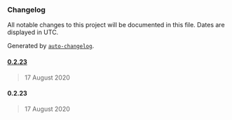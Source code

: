 ### Changelog

All notable changes to this project will be documented in this file. Dates are displayed in UTC.

Generated by [`auto-changelog`](https://github.com/CookPete/auto-changelog).

#### [0.2.23](https://github.com/datawizio/react-components/compare/0.2.23...0.2.23)

> 17 August 2020

#### 0.2.23

> 17 August 2020

